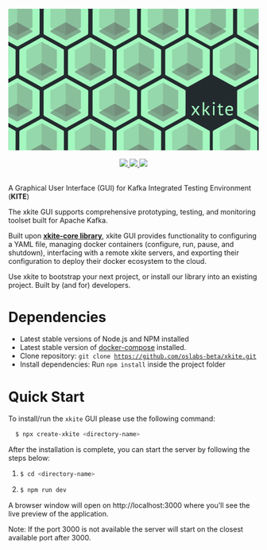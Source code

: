 ![xkite GUI](./public/banner_800x450.png)

<div align='center'>
  
<a href='https://github.com/oslabs-beta/xkite/releases'>
  
<img src='https://img.shields.io/github/v/release/oslabs-beta/xkite?color=%a3f7bf&label=version&style=for-the-badge'>
  
</a>
  
<a href='https://github.com/oslabs-beta/xkite/blob/main/LICENSE'>
  
<img src='https://img.shields.io/github/license/oslabs-beta/xkite?style=for-the-badge'>
  
</a>
<a href="https://xkite.io/"><img src="https://img.shields.io/twitter/url/http/shields.io.svg?style=social" /></a>
</div>

<br />

A Graphical User Interface (GUI) for Kafka Integrated Testing Environment (<b>KITE</b>)

The xkite GUI supports comprehensive prototyping, testing, and monitoring toolset built for Apache Kafka.

Built upon <b><a href="https://github.com/oslabs-beta/xkite-core">xkite-core library</a></b>, xkite GUI provides functionality to configuring a YAML file, managing docker containers (configure, run, pause, and shutdown), interfacing with a remote xkite servers, and exporting their configuration to deploy their docker ecosystem to the cloud.

Use xkite to bootstrap your next project, or install our library into an existing project. Built by (and for) developers.

# Dependencies

- Latest stable versions of Node.js and NPM installed
- Latest stable version of <a href="https://docs.docker.com/compose/install/">docker-compose</a> installed.
- Clone repository: <code>git clone https://github.com/oslabs-beta/xkite.git</code>
- Install dependencies: Run <code>npm install</code> inside the project folder

# Quick Start

To install/run the <code>xkite</code> GUI please use the following command:

```sh
  $ npx create-xkite <directory-name>
```

After the installation is complete, you can start the server by following the steps below:

1. ```sh
   $ cd <directory-name>
   ```
2. ```sh
   $ npm run dev
   ```

A browser window will open on http://localhost:3000 where you'll see the live preview of the application.

Note: If the port 3000 is not available the server will start on the closest available port after 3000.
